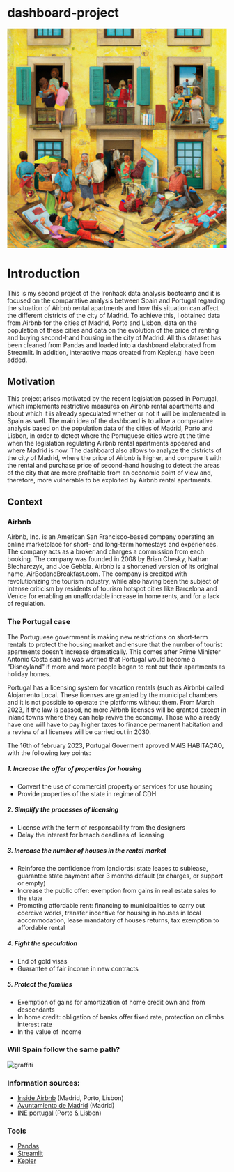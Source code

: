 # dashboard-project

![tourist dictatorship?](/streamlit/images/cover2.png)

# Introduction

This is my second project of the Ironhack data analysis bootcamp and it is focused on the comparative analysis between Spain and Portugal regarding the situation of Airbnb rental apartments and how this situation can affect the different districts of the city of Madrid. To achieve this, I obtained data from Airbnb for the cities of Madrid, Porto and Lisbon, data on the population of these cities and data on the evolution of the price of renting and buying second-hand housing in the city of Madrid. All this dataset has been cleaned from Pandas and loaded into a dashboard elaborated from Streamlit. In addition, interactive maps created from Kepler.gl have been added.

## Motivation

This project arises motivated by the recent legislation passed in Portugal, which implements restrictive measures on Airbnb rental apartments and about which it is already speculated whether or not it will be implemented in Spain as well. The main idea of the dashboard is to allow a comparative analysis based on the population data of the cities of Madrid, Porto and Lisbon, in order to detect where the Portuguese cities were at the time when the legislation regulating Airbnb rental apartments appeared and where Madrid is now. The dashboard also allows to analyze the districts of the city of Madrid, where the price of Airbnb is higher, and compare it with the rental and purchase price of second-hand housing to detect the areas of the city that are more profitable from an economic point of view and, therefore, more vulnerable to be exploited by Airbnb rental apartments.

## Context

### Airbnb

Airbnb, Inc. is an American San Francisco-based company operating an online marketplace for short- and long-term homestays and experiences. The company acts as a broker and charges a commission from each booking. The company was founded in 2008 by Brian Chesky, Nathan Blecharczyk, and Joe Gebbia. Airbnb is a shortened version of its original name, AirBedandBreakfast.com. The company is credited with revolutionizing the tourism industry, while also having been the subject of intense criticism by residents of tourism hotspot cities like Barcelona and Venice for enabling an unaffordable increase in home rents, and for a lack of regulation.

### The Portugal case

The Portuguese government is making new restrictions on short-term rentals to protect the housing market and ensure that the number of tourist apartments doesn’t increase dramatically. This comes after Prime Minister Antonio Costa said he was worried that Portugal would become a “Disneyland” if more and more people began to rent out their apartments as holiday homes.

Portugal has a licensing system for vacation rentals (such as Airbnb) called Alojamento Local. These licenses are granted by the municipal chambers and it is not possible to operate the platforms without them. From March 2023, if the law is passed, no more Airbnb licenses will be granted except in inland towns where they can help revive the economy. Those who already have one will have to pay higher taxes to finance permanent habitation and a review of all licenses will be carried out in 2030.

The 16th of february 2023, Portugal Goverment aproved MAIS HABITAÇAO, with the following key points:

##### 1. Increase the offer of properties for housing
- Convert the use of commercial property or services for use housing
- Provide properties of the state in regime of CDH
##### 2. Simplify the processes of licensing
- License with the term of responsability from the designers
- Delay the interest for breach deadlines of licensing
##### 3. Increase the number of houses in the rental market
- Reinforce the confidence from landlords: state leases to sublease, guarantee state payment after 3 months default (or charges, or support or empty)
- Increase the public offer: exemption from gains in real estate sales to the state
- Promoting affordable rent: financing to municipalities to carry out coercive works, transfer incentive for housing in houses in local accommodation, lease mandatory of houses returns, tax exemption to affordable rental
##### 4. Fight the speculation
- End of gold visas
- Guarantee of fair income in new contracts
##### 5. Protect the families
- Exemption of gains for amortization of home credit own and from descendants
- In home credit: obligation of banks offer fixed rate, protection on climbs interest rate
- In the value of income

### Will Spain follow the same path?
![graffiti](/streamlit/images/graffiti.png)


### Information sources:
- [Inside Airbnb](http://insideairbnb.com/get-the-data/) (Madrid, Porto, Lisbon)
- [Ayuntamiento de Madrid](https://www.madrid.es/portales/munimadrid/es/Inicio/El-Ayuntamiento/Estadistica/Distritos-en-cifras/?vgnextfmt=default&vgnextchannel=27002d05cb71b310VgnVCM1000000b205a0aRCRD) (Madrid)
- [INE portugal](https://censos.ine.pt/xportal/xmain?xpgid=censos21_main&xpid=CENSOS21&xlang=pt) (Porto & Lisbon)

### Tools
- [Pandas](https://pandas.pydata.org/)
- [Streamlit](https://docs.streamlit.io/)
- [Kepler](https://kepler.gl/)